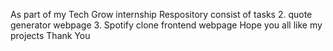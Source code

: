 As part of my Tech Grow internship 
Respository consist of  tasks
2. quote generator webpage
3. Spotify clone frontend webpage
   Hope you all like my projects
   Thank You
